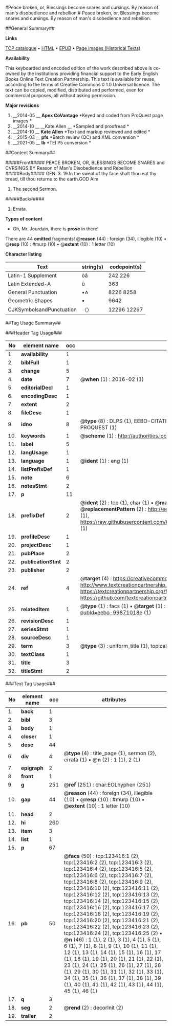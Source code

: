 #Peace broken, or, Blessings become snares and cursings. By reason of man's disobedience and rebellion.#
Peace broken, or, Blessings become snares and cursings. By reason of man's disobedience and rebellion.

##General Summary##

**Links**

[TCP catalogue](http://www.ota.ox.ac.uk/tcp/)  • 
[HTML](http://tei.it.ox.ac.uk/tcp/Texts-HTML/free/A91/A91543.html)  • 
[EPUB](http://tei.it.ox.ac.uk/tcp/Texts-EPUB/free/A91/A91543.epub) • 
[Page images (Historical Texts)](https://historicaltexts.jisc.ac.uk/eebo-99871018e)

**Availability**

This keyboarded and encoded edition of the work described above is co-owned by the
    institutions providing financial support to the Early English Books Online Text Creation
    Partnership. This text is available for reuse, according to the terms of  Creative Commons 0 1.0 Universal
    licence. The text can be copied, modified, distributed and performed, even for commercial
    purposes, all without asking permission.

**Major revisions**

1. __2014-05 __ __Apex CoVantage__ *Keyed and coded from ProQuest page images *
1. __2014-10 __ __Kate Allen __ *Sampled and proofread *
1. __2014-10 __ __Kate Allen__ *Text and markup reviewed and edited *
1. __2015-03 __ __pfs__ *Batch review (QC) and XML conversion *
1. __2021-05 __ __lb__ *TEI P5 conversion *

##Content Summary##

#####Front#####
PEACE BROKEN, OR, BLESSINGS BECOME SNARES and CVRSINGS.BY Reason of Man's Disobedience and Rebellion
#####Body#####
GEN. 3. 19.In the sweat of thy face shalt thou eat thy bread, till thou returne to the earth.GOD Alm
1. The second Sermon.

#####Back#####

1. Errata.

**Types of content**

  * Oh, Mr. Jourdain, there is **prose** in there!

There are 44 **omitted** fragments! 
 @__reason__ (44) : foreign (34), illegible (10)  •  @__resp__ (10) : #murp (10)  •  @__extent__ (10) : 1 letter (10)

**Character listing**


|Text|string(s)|codepoint(s)|
|---|---|---|
|Latin-1 Supplement|òâ|242 226|
|Latin Extended-A|ū|363|
|General Punctuation|•⁂|8226 8258|
|Geometric Shapes|▪|9642|
|CJKSymbolsandPunctuation|〈〉|12296 12297|

##Tag Usage Summary##

###Header Tag Usage###

|No|element name|occ|attributes|
|---|---|---|---|
|1.|__availability__|1||
|2.|__biblFull__|1||
|3.|__change__|5||
|4.|__date__|7| @__when__ (1) : 2016-02 (1)|
|5.|__editorialDecl__|1||
|6.|__encodingDesc__|1||
|7.|__extent__|2||
|8.|__fileDesc__|1||
|9.|__idno__|8| @__type__ (8) : DLPS (1), EEBO-CITATION (1), VID (1), EEBO-PROQUEST (1), STC (3), PROQUEST (1)|
|10.|__keywords__|1| @__scheme__ (1) : http://authorities.loc.gov/ (1)|
|11.|__label__|5||
|12.|__langUsage__|1||
|13.|__language__|1| @__ident__ (1) : eng (1)|
|14.|__listPrefixDef__|1||
|15.|__note__|6||
|16.|__notesStmt__|2||
|17.|__p__|11||
|18.|__prefixDef__|2| @__ident__ (2) : tcp (1), char (1)  •  @__matchPattern__ (2) : ([0-9\-]+):([0-9IVX]+) (1), (.+) (1)  •  @__replacementPattern__ (2) : http://eebo.chadwyck.com/downloadtiff?vid=$1&page=$2 (1), https://raw.githubusercontent.com/textcreationpartnership/Texts/master/tcpchars.xml#$1 (1)|
|19.|__profileDesc__|1||
|20.|__projectDesc__|1||
|21.|__pubPlace__|2||
|22.|__publicationStmt__|2||
|23.|__publisher__|2||
|24.|__ref__|4| @__target__ (4) : https://creativecommons.org/publicdomain/zero/1.0/ (1), http://www.textcreationpartnership.org/docs/. (1), https://textcreationpartnership.org/faq/#faq05 (1), https://github.com/textcreationpartnership (1)|
|25.|__relatedItem__|1| @__type__ (1) : facs (1)  •  @__target__ (1) : https://data.historicaltexts.jisc.ac.uk/view?pubId=eebo-99871018e (1)|
|26.|__revisionDesc__|1||
|27.|__seriesStmt__|1||
|28.|__sourceDesc__|1||
|29.|__term__|3| @__type__ (3) : uniform_title (1), topical_term (1), geographic_name (1)|
|30.|__textClass__|1||
|31.|__title__|3||
|32.|__titleStmt__|2||


###Text Tag Usage###

|No|element name|occ|attributes|
|---|---|---|---|
|1.|__back__|1||
|2.|__bibl__|3||
|3.|__body__|1||
|4.|__closer__|1||
|5.|__desc__|44||
|6.|__div__|4| @__type__ (4) : title_page (1), sermon (2), errata (1)  •  @__n__ (2) : 1 (1), 2 (1)|
|7.|__epigraph__|2||
|8.|__front__|1||
|9.|__g__|251| @__ref__ (251) : char:EOLhyphen (251)|
|10.|__gap__|44| @__reason__ (44) : foreign (34), illegible (10)  •  @__resp__ (10) : #murp (10)  •  @__extent__ (10) : 1 letter (10)|
|11.|__head__|2||
|12.|__hi__|260||
|13.|__item__|3||
|14.|__list__|1||
|15.|__p__|67||
|16.|__pb__|50| @__facs__ (50) : tcp:123416:1 (2), tcp:123416:2 (2), tcp:123416:3 (2), tcp:123416:4 (2), tcp:123416:5 (2), tcp:123416:6 (2), tcp:123416:7 (2), tcp:123416:8 (2), tcp:123416:9 (2), tcp:123416:10 (2), tcp:123416:11 (2), tcp:123416:12 (2), tcp:123416:13 (2), tcp:123416:14 (2), tcp:123416:15 (2), tcp:123416:16 (2), tcp:123416:17 (2), tcp:123416:18 (2), tcp:123416:19 (2), tcp:123416:20 (2), tcp:123416:21 (2), tcp:123416:22 (2), tcp:123416:23 (2), tcp:123416:24 (2), tcp:123416:25 (2)  •  @__n__ (46) : 1 (1), 2 (1), 3 (1), 4 (1), 5 (1), 6 (1), 7 (1), 8 (1), 9 (1), 10 (1), 11 (1), 12 (1), 13 (1), 14 (1), 15 (1), 16 (1), 17 (1), 18 (1), 19 (1), 20 (1), 21 (1), 22 (1), 23 (1), 24 (1), 25 (1), 26 (1), 27 (1), 28 (1), 29 (1), 30 (1), 31 (1), 32 (1), 33 (1), 34 (1), 35 (1), 36 (1), 37 (1), 38 (1), 39 (1), 40 (1), 41 (1), 42 (1), 43 (1), 44 (1), 45 (1), 46 (1)|
|17.|__q__|3||
|18.|__seg__|2| @__rend__ (2) : decorInit (2)|
|19.|__trailer__|2||
